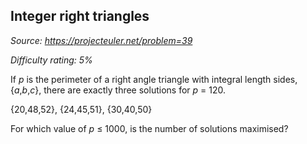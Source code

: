 Integer right triangles
-----------------------

*Source: https://projecteuler.net/problem=39*


*Difficulty rating: 5%*

If *p* is the perimeter of a right angle triangle with integral length
sides, {*a*,*b*,*c*}, there are exactly three solutions for *p* = 120.

{20,48,52}, {24,45,51}, {30,40,50}

For which value of *p* ≤ 1000, is the number of solutions maximised?
